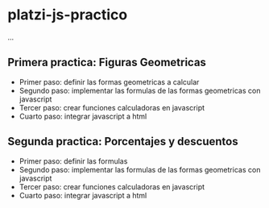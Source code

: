 # platzi-js-practico

...
## Primera practica: Figuras Geometricas

- Primer paso: definir las formas geometricas a calcular
- Segundo paso: implementar las formulas de las formas geometricas con javascript
- Tercer paso: crear funciones calculadoras en javascript
- Cuarto paso: integrar javascript a html
## Segunda practica: Porcentajes y descuentos

- Primer paso: definir las formulas
- Segundo paso: implementar las formulas de las formas geometricas con javascript
- Tercer paso: crear funciones calculadoras en javascript
- Cuarto paso: integrar javascript a html